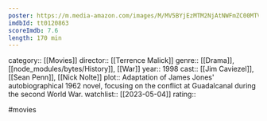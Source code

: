 ```yaml
---
poster: https://m.media-amazon.com/images/M/MV5BYjEzMTM2NjAtNWFmZC00MTVlLTgyMmQtMGQyNTFjZDk5N2NmXkEyXkFqcGdeQXVyNzQ1ODk3MTQ@._V1_SX300.jpg
imdbId: tt0120863
scoreImdb: 7.6
length: 170 min
---
```


category:: [[Movies]]
director:: [[Terrence Malick]]
genre:: [[Drama]], [[node_modules/bytes/History]], [[War]]
year:: 1998
cast:: [[Jim Caviezel]], [[Sean Penn]], [[Nick Nolte]]
plot:: Adaptation of James Jones' autobiographical 1962 novel, focusing on the conflict at Guadalcanal during the second World War.
watchlist:: [[2023-05-04]]
rating::

#movies 

